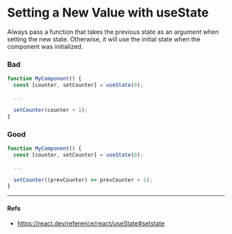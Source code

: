 # Setting a New Value with useState

Always pass a function that takes the previous state as an argument when setting the new state. Otherwise, it will use the initial state when the component was initialized.

### Bad

```javascript
function MyComponent() {
  const [counter, setCounter] = useState(0);

  ...

  setCounter(counter + 1);
}
```

### Good

```javascript
function MyComponent() {
  const [counter, setCounter] = useState(0);

  ...

  setCounter((prevCounter) => prevCounter + 1);
}
```

---

#### Refs

- https://react.dev/reference/react/useState#setstate
